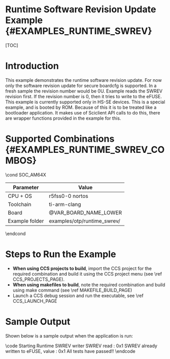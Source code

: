 # Runtime Software Revision Update Example {#EXAMPLES_RUNTIME_SWREV}

[TOC]

# Introduction

This example demonstrates the runtime software revision update. For now only the software revision update for secure boardcfg is supported. In a fresh sample the revision number would be 0U. Example reads the SWREV revision first. If the revision number is 0, then it tries to write to the eFUSE. This example is currently supported only in HS-SE devices. This is a special example, and is booted by ROM. Because of this it is to be treated like a bootloader application. It makes use of Sciclient API calls to do this, there are wrapper functions provided in the example for this.

# Supported Combinations {#EXAMPLES_RUNTIME_SWREV_COMBOS}

\cond SOC_AM64X

 Parameter      | Value
 ---------------|-----------
 CPU + OS       | r5fss0-0 nortos
 Toolchain      | ti-arm-clang
 Board          | @VAR_BOARD_NAME_LOWER
 Example folder | examples/otp/runtime_swrev/

\endcond

# Steps to Run the Example

- **When using CCS projects to build**, import the CCS project for the required combination
  and build it using the CCS project menu (see \ref CCS_PROJECTS_PAGE).
- **When using makefiles to build**, note the required combination and build using
  make command (see \ref MAKEFILE_BUILD_PAGE)
- Launch a CCS debug session and run the executable, see \ref CCS_LAUNCH_PAGE

# Sample Output

Shown below is a sample output when the application is run:

\code
Starting Runtime SWREV writer
SWREV read : 0x1
SWREV already written to eFUSE, value : 0x1
All tests have passed!!
\endcode
